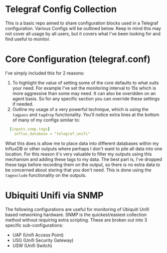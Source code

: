 # Telegraf Config Collection
This is a basic repo aimed to share configuration blocks used in a Telegraf configuration. Various Configs will be outlined below. Keep in mind this may not cover all usage by all users, but it covers what I've been looking for and find useful to monitor.

# Core Configuration (telegraf.conf)
I've simply included this for 2 reasons:
1. To highlight the value of setting some of the core defaults to what suits your need. For example I've set the monitoring interval to 15s which is more aggressive than some may need. It can also be overidden on an agent basis. So for any specific section you can override these settings if needed.
2. Outline my usage of a very powerful technique, which is using the `tagpass` and `tagdrop` functionality. You'll notice extra lines at the bottom of many of my configs similar to:
```yaml
  [inputs.snmp.tags]
    influx_database = "telegraf_unifi"
```
What this does is allow me to place data into different databases within my InfluxDB or other outputs where perhaps I don't want to pile all data into one location. For this reason it's very valuable to filter my outputs using this mechanism and adding these tags to my data. The best part is, I've dropped these tags before recording them on the output, so there is no extra data to be concerned about storing that you don't need. This is done using the `tagexclude` functionality on the outputs.

# Ubiquiti Unifi via SNMP
The following configurations are useful for monitoring of Ubiquiti Unifi based networking hardware. SNMP is the quickest/easiest collection method without requiring extra scripting. These are broken out into 3 specific sub-configurations:
- UAP (Unifi Access Point)
- USG (Unifi Security Gateway)
- USW (Unifi Switch)


